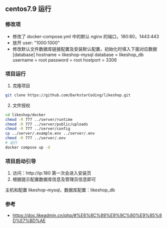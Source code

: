 ## centos7.9 运行

### 修改项

- 修改了 docker-compose.yml 中的默认 nginx 的端口，180:80，1443:443
- 放开 user: "1000:1000"
- 修改默认文件数据库链接配置及安装默认配置，初始化时填入下面对应数据
  [database]
  hostname = likeshop-mysql
  database = likeshop_db
  username = root
  password = root
  hostport = 3306

### 项目运行

1. 克隆项目

```sh
git clone https://github.com/DarkstarCoding/likeshop.git
```

2. 文件授权

```sh
cd likeshop/docker
chmod -R 777 ../server/runtime
chmod -R 777 ../server/public/uploads
chmod -R 777 ../server/config
cp ../server/.example.env ../server/.env
chmod -R 777 ../server/.env
# 运行
docker compose up -d
```

### 项目启动引导

1. 访问：http://ip:180 第一次会进入安装页
2. 根据提示配置数据库信息及管理员信息即可

主机和配置 likeshop-mysql，数据库配置：likeshop_db

### 参考

- https://doc.likeadmin.cn/php/#%E6%8C%89%E9%9C%80%E9%85%8D%E7%BD%AE
